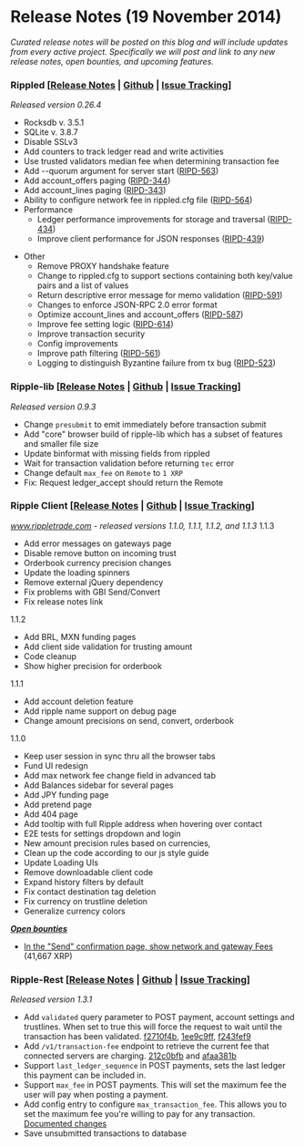 # Release Notes (19 November 2014)

*Curated release notes will be posted on this blog and will include updates from every active project. Specifically we will post and link to any new release notes, open bounties, and upcoming features.*

### **Rippled [[Release Notes](https://ripple.com/wiki/Category:Rippled_release_notes) | [Github](https://github.com/ripple/rippled) | [Issue Tracking](https://ripplelabs.atlassian.net/secure/RapidBoard.jspa?rapidView=25)]**

*Released version 0.26.4*

-   Rocksdb v. 3.5.1
-   SQLite v. 3.8.7
-   Disable SSLv3
-   Add counters to track ledger read and write activities
-   Use trusted validators median fee when determining transaction fee
-   Add --quorum argument for server start ([RIPD-563](https://ripplelabs.atlassian.net/browse/RIPD-563))
-   Add account\_offers paging ([RIPD-344](https://ripplelabs.atlassian.net/browse/RIPD-344))
-   Add account\_lines paging ([RIPD-343](https://ripplelabs.atlassian.net/browse/RIPD-343))
-   Ability to configure network fee in rippled.cfg file ([RIPD-564](https://ripplelabs.atlassian.net/browse/RIPD-564))
-   Performance
    -   Ledger performance improvements for storage and traversal ([RIPD-434](https://ripplelabs.atlassian.net/browse/RIPD-434))
    -   Improve client performance for JSON responses ([RIPD-439](https://ripplelabs.atlassian.net/browse/RIPD-439))

<!-- -->

-   Other
    -   Remove PROXY handshake feature
    -   Change to rippled.cfg to support sections containing both key/value pairs and a list of values
    -   Return descriptive error message for memo validation ([RIPD-591](https://ripplelabs.atlassian.net/browse/RIPD-591))
    -   Changes to enforce JSON-RPC 2.0 error format
    -   Optimize account\_lines and account\_offers ([RIPD-587](https://ripplelabs.atlassian.net/browse/RIPD-587))
    -   Improve fee setting logic ([RIPD-614](https://ripplelabs.atlassian.net/browse/RIPD-614))
    -   Improve transaction security
    -   Config improvements
    -   Improve path filtering ([RIPD-561](https://ripplelabs.atlassian.net/browse/RIPD-561))
    -   Logging to distinguish Byzantine failure from tx bug ([RIPD-523](https://ripplelabs.atlassian.net/browse/RIPD-523))

### **Ripple-lib [[Release Notes](https://github.com/ripple/ripple-lib/releases) | [Github](https://github.com/ripple/ripple-lib) | [Issue Tracking](https://github.com/ripple/ripple-lib/issues)]**

*Released version 0.9.3*

-   Change `presubmit` to emit immediately before transaction submit
-   Add "core" browser build of ripple-lib which has a subset of features and smaller file size
-   Update binformat with missing fields from rippled
-   Wait for transaction validation before returning `tec` error
-   Change default `max_fee` on `Remote` to `1 XRP`
-   Fix: Request ledger\_accept should return the Remote

### **Ripple Client [[Release Notes](https://github.com/ripple/ripple-client/releases) | [Github](https://github.com/ripple/ripple-client) | [Issue Tracking](https://ripplelabs.atlassian.net/secure/RapidBoard.jspa?rapidView=2&view=planning&selectedIssue=RT-1990&quickFilter=38&epics=visible)]**

*www.rippletrade.com - released versions 1.1.0, 1.1.1, 1.1.2, and 1.1.3* 1.1.3

-   Add error messages on gateways page
-   Disable remove button on incoming trust
-   Orderbook currency precision changes
-   Update the loading spinners
-   Remove external jQuery dependency
-   Fix problems with GBI Send/Convert
-   Fix release notes link

1.1.2

-   Add BRL, MXN funding pages
-   Add client side validation for trusting amount
-   Code cleanup
-   Show higher precision for orderbook

1.1.1

-   Add account deletion feature
-   Add ripple name support on debug page
-   Change amount precisions on send, convert, orderbook

1.1.0

-   Keep user session in sync thru all the browser tabs
-   Fund UI redesign
-   Add max network fee change field in advanced tab
-   Add Balances sidebar for several pages
-   Add JPY funding page
-   Add pretend page
-   Add 404 page
-   Add tooltip with full Ripple address when hovering over contact
-   E2E tests for settings dropdown and login
-   New amount precision rules based on currencies,
-   Clean up the code according to our js style guide
-   Update Loading UIs
-   Remove downloadable client code
-   Expand history filters by default
-   Fix contact destination tag deletion
-   Fix currency on trustline deletion
-   Generalize currency colors

**[*Open bounties*](https://www.bountysource.com/trackers/3604734-ripple-trade)**

-   [In the "Send" confirmation page, show network and gateway Fees](https://www.bountysource.com/issues/2842674-in-the-send-confirmation-page-show-network-and-gateway-fees) (41,667 XRP)

### **Ripple-Rest [[Release Notes](https://github.com/ripple/ripple-rest/releases) | [Github](https://github.com/ripple/ripple-rest) | [Issue Tracking](https://ripplelabs.atlassian.net/browse/RA/?selectedTab=com.atlassian.jira.jira-projects-plugin:summary-panel)]**

*Released version 1.3.1*

-   Add `validated` query parameter to POST payment, account settings and trustlines. When set to true this will force the request to wait until the transaction has been validated. [f2710f4b](https://github.com/ripple/ripple-rest/commit/f2710f4b78a8c1b9860f2876f6f051022241c641), [1ee9c9ff](https://github.com/ripple/ripple-rest/commit/1ee9c9ff06ada4a14955bf64ed42d7c3c75f5a3e), [f243fef9](https://github.com/ripple/ripple-rest/commit/f243fef9d28be86f593dae11a3fac7421115e5bf)
-   Add `/v1/transaction-fee` endpoint to retrieve the current fee that connected servers are charging. [212c0bfb](https://github.com/ripple/ripple-rest/commit/212c0bfbcde887db9e9842ef43af062b5ab77598) and [afaa381b](https://github.com/ripple/ripple-rest/commit/afaa381bb5f9a4fdd50f1e35cb1d7990b4926833)
-   Support `last_ledger_sequence` in POST payments, sets the last ledger this payment can be included in.
-   Support `max_fee` in POST payments. This will set the maximum fee the user will pay when posting a payment.
-   Add config entry to configure `max_transaction_fee`. This allows you to set the maximum fee you're willing to pay for any transaction. [Documented changes](https://github.com/ripple/ripple-rest/blob/develop/docs/server-configuration.md)
-   Save unsubmitted transactions to database